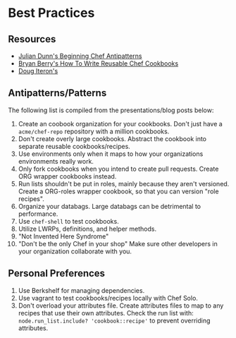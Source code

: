 # Best Practices
## Resources
* [Julian Dunn's Beginning Chef Antipatterns](http://www.opscode.com/blog/chefconf-talks/beginning-chef-antipatterns-julian-dunn/)
* [Bryan Berry's How To Write Reusable Chef Cookbooks](http://devopsanywhere.blogspot.com/2012/11/how-to-write-reusable-chef-cookbooks.html)
* [Doug Iteron's](http://dougireton.com/blog/2013/02/16/chef-cookbook-anti-patterns/)

## Antipatterns/Patterns
The following list is compiled from the presentations/blog posts below:

1. Create an coobook organization for your cookbooks. Don't just have a `acme/chef-repo` repository with a million cookbooks.
2. Don't create overly large cookbooks. Abstract the cookbook into separate reusable cookbooks/recipes.
3. Use environments only when it maps to how your organizations environments really work.
4. Only fork cookbooks when you intend to create pull requests. Create ORG wrapper cookbooks instead.
5. Run lists shouldn't be put in roles, mainly because they aren't versioned. Create a ORG-roles wrapper
cookbook, so that you can version "role recipes".
6. Organize your databags. Large databags can be detrimental to performance.
7. Use `chef-shell` to test cookbooks.
8. Utilize LWRPs, definitions, and helper methods.
9. "Not Invented Here Syndrome"
10. "Don't be the only Chef in your shop" Make sure other developers in your organization collaborate with you.

## Personal Preferences
1. Use Berkshelf for managing dependencies.
2. Use vagrant to test cookbooks/recipes locally with Chef Solo.
3. Don't overload your attributes file. Create attributes files to map to any recipes that use their own attributes.
Check the run list with: `node.run_list.include? 'cookbook::recipe'` to prevent overriding attributes.
